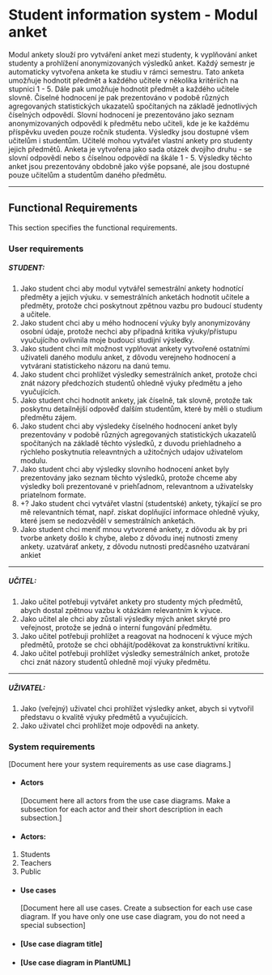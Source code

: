 # Student information system - Modul anket

Modul ankety slouží pro vytváření anket mezi studenty, k vyplňování anket studenty a prohlížení anonymizovaných výsledků anket. Každý semestr je automaticky vytvořena anketa ke studiu v rámci semestru. Tato anketa umožňuje hodnotit předmět a každého učitele v několika kritériích na stupnici 1 - 5. Dále pak umožňuje hodnotit předmět a každého učitele slovně. Číselné hodnocení je pak prezentováno v podobě různých agregovaných statistických ukazatelů spočítaných na základě jednotlivých číselných odpovědí. Slovní hodnocení je prezentováno jako seznam anonymizovaných odpovědí k předmětu nebo učiteli, kde je ke každému příspěvku uveden pouze ročník studenta. Výsledky jsou dostupné všem učitelům i studentům. Učitelé mohou vytvářet vlastní ankety pro studenty jejich předmětů. Anketa je vytvořena jako sada otázek dvojího druhu - se slovní odpovědí nebo s číselnou odpovědí na škále 1 - 5. Výsledky těchto anket jsou prezentovány obdobně jako výše popsané, ale jsou dostupné pouze učitelům a studentům daného předmětu.

---

## Functional Requirements
This section specifies the functional requirements.

### User requirements

##### STUDENT:
1. Jako student chci aby modul vytvářel semestrální ankety hodnotící předměty a jejich výuku.
v semestrálních anketách hodnotit učitele a předměty, protože chci poskytnout zpětnou vazbu pro budoucí studenty a učitele.
1. Jako student chci aby u mého hodnocení výuky byly anonymizovány osobní údaje, protože nechci aby případná kritika výuky/přístupu vyučujícího ovlivnila moje budoucí studijní výsledky.
1. Jako student chci mít možnost vyplňovat ankety vytvořené ostatními uživateli daného modulu anket, z dôvodu verejneho hodnocení a vytvárani statistickeho názoru na danú temu.
1. Jako student chci prohlížet výsledky semestrálních anket, protože chci znát názory předchozích studentů ohledně výuky předmětu a jeho vyučujících.
1. Jako student chci hodnotit ankety, jak číselně, tak slovně, protože tak poskytnu detailnější odpověď dalším studentům, které by měli o studium předmětu zájem.
1. Jako student chci aby výsledeky číselného hodnocení anket byly prezentovány v podobě různých agregovaných statistických ukazatelů spočítaných na základě těchto výsledků, z duvodu priehladneho a rýchleho poskytnutia releavntných a užitočných udajov uživatelom modulu.
1. Jako student chci aby výsledky slovního hodnocení anket byly prezentovány jako seznam těchto výsledků, protože chceme aby výsledky boli prezentované v priehľadnom, relevantnom a uživatelsky priatelnom formate.
1. +? Jako student chci vytvářet vlastní (studentské) ankety, týkající se pro mě relevantních témat, např. získat doplňující informace ohledně výuky, které jsem se nedozvěděl v semestrálních anketách.
1. Jako student chci meniť mnou vytvorené ankety, z dôvodu ak by pri tvorbe ankety došlo k chybe, alebo z dôvodu inej nutnosti zmeny ankety.
uzatvárať ankety, z dôvodu nutnosti predčasného uzatváraní ankiet
---
##### UČITEL:
1. Jako učitel potřebuji vytvářet ankety pro studenty mých předmětů, abych dostal zpětnou vazbu k otázkám relevantním k výuce.
1. Jako učitel ale chci aby zůstali výsledky mých anket skryté pro veřejnost, protože se jedná o interní fungování předmětu.
1. Jako učitel potřebuji prohlížet a reagovat na hodnocení k výuce mých předmětů, protože se chci obhájit/poděkovat za konstruktivní kritiku.
1. Jako učitel potřebuji prohlížet výsledky semestrálních anket, protože chci znát názory studentů ohledně mojí výuky předmětu.
---
##### UŽIVATEL:
1. Jako (veřejný) uživatel chci prohlížet výsledky anket, abych si vytvořil představu o kvalitě výuky předmětů a vyučujících.
1. Jako uživatel chci prohlížet moje odpovědi na ankety.


### System requirements
[Document here your system requirements as use case diagrams.]

- #### Actors
  [Document here all actors from the use case diagrams. Make a subsection for each actor and their short description in each subsection.]

- #### Actors:
1. Students
1. Teachers
1. Public

- #### Use cases
  [Document here all use cases. Create a subsection for each use case diagram. If you have only one use case diagram, you do not need a special subsection]

- #### [Use case diagram title]
- #### [Use case diagram in PlantUML]
